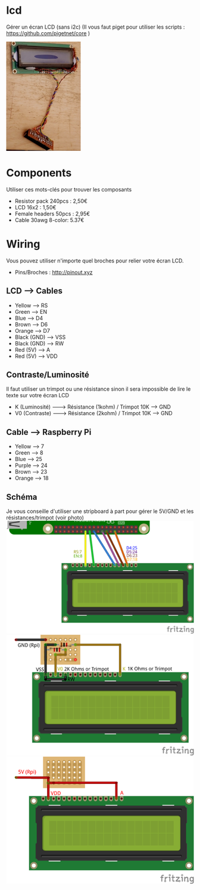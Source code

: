 # lcd
Gérer un écran LCD (sans i2c)
(Il vous faut piget pour utiliser les scripts : https://github.com/pigetnet/core )

![Photo lcd](https://github.com/pigetnet/lcd/raw/master/doc/lcd_photo.JPG)

# Components
Utiliser ces mots-clés pour trouver les composants
* Resistor pack 240pcs : 2,50€
* LCD 16x2 : 1,50€
* Female headers 50pcs : 2,95€
* Cable 30awg 8-color: 5.37€

# Wiring
Vous pouvez utiliser n'importe quel broches pour relier votre écran LCD.
* Pins/Broches : http://pinout.xyz

## LCD --> Cables
* Yellow --> RS
* Green --> EN
* Blue --> D4
* Brown --> D6
* Orange --> D7
* Black (GND) --> VSS
* Black (GND) --> RW
* Red (5V) --> A
* Red (5V) --> VDD

## Contraste/Luminosité
Il faut utiliser un trimpot ou une résistance sinon il sera impossible de lire
le texte sur votre écran LCD
* K  (Luminosité) ---> Résistance (1kohm) / Trimpot 10K --> GND
* V0 (Contraste) ---> Résistance (2kohm) / Trimpot 10K  --> GND

## Cable --> Raspberry Pi
* Yellow --> 7
* Green --> 8
* Blue --> 25
* Purple --> 24
* Brown --> 23
* Orange --> 18

## Schéma
Je vous conseille d'utiliser une stripboard à part pour gérer le 5V/GND et les résistances/trimpot (voir photo)
![Gpio](https://github.com/pigetnet/lcd/raw/master/doc/lcd_wiring_gpio.png)
![Gnd](https://github.com/pigetnet/lcd/raw/master/doc/lcd_wiring_gnd.png)
![Vcc](https://github.com/pigetnet/lcd/raw/master/doc/lcd_wiring_vcc.png)
